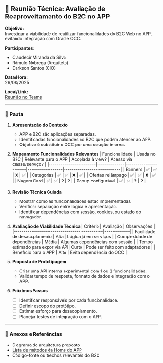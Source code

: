 ## 🧩 Reunião Técnica: Avaliação de Reaproveitamento do B2C no APP

**Objetivo:**  
Investigar a viabilidade de reutilizar funcionalidades do B2C Web no APP, evitando integração com Oracle OCC.

**Participantes:**  
- Claudecir Miranda da Silva  
- Rômulo Nóbrega (Arquiteto)
- Darkson Santos (CIO)

**Data/Hora:**  
26/08/2025

**Local/Link:**  
[Reunião no Teams](https://teams.microsoft.com/l/meetup-join/19%3ameeting_NTNjNDBlNjEtYWI1Yi00MTdkLWI0Y2ItNzlhY2UwYjg1NTBk%40thread.v2/0?context=%7b%22Tid%22%3a%2243b6efd3-133a-4e68-b1e8-84c18550db5d%22%2c%22Oid%22%3a%2284ec9a27-babf-4c23-a565-4931369f63e2%22%7d)

---

### 📌 Pauta

1. **Apresentação do Contexto**
   - APP e B2C são aplicações separadas.
   - Identificadas funcionalidades no B2C que podem atender ao APP.
   - Objetivo é substituir o OCC por uma solução interna.

2. **Mapeamento Funcionalidades Relevantes**
   | Funcionalidade         | Usada no B2C | Relevante para o APP | Acoplada à view? | Acesso via classe/serviço? |
   |------------------------|--------------|-----------------------|------------------|-----------------------------|
   | Banners                | ✅           | ✅                    | ❌               | ✅                          |
   | Categorias             | ✅           | ✅                    | ❌               | ✅                          |
   | Ofertas relâmpago      | ✅           | ✅                    | ❌               | ✅                          |
   | Nagem Card             | ✅           | ✅                    | ❓               | ❓                          |
   | Popup configurável     | ✅           | ✅                    | ❓               | ❓                          |

3. **Revisão Técnica Guiada**
   - Mostrar como as funcionalidades estão implementadas.
   - Verificar separação entre lógica e apresentação.
   - Identificar dependências com sessão, cookies, ou estado do navegador.

4. **Avaliação de Viabilidade Técnica**
   | Critério                          | Avaliação | Observações |
   |----------------------------------|-----------|-------------|
   | Facilidade de desacoplamento     | Alta      | Lógica já em serviços |
   | Complexidade de dependências     | Média     | Algumas dependências com sessão |
   | Tempo estimado para expor via API| Curto     | Pode ser feito com adaptadores |
   | Benefício para o APP             | Alto      | Evita dependência do OCC |

5. **Proposta de Prototipagem**
   - Criar uma API interna experimental com 1 ou 2 funcionalidades.
   - Validar tempo de resposta, formato de dados e integração com o APP.

6. **Próximos Passos**
   - [ ] Identificar responsáveis por cada funcionalidade.
   - [ ] Definir escopo do protótipo.
   - [ ] Estimar esforço para desacoplamento.
   - [ ] Planejar testes de integração com o APP.

---

### 📂 Anexos e Referências
- Diagrama de arquitetura proposto
- [Lista de métodos da Home do APP](app_metodos_home.md)
- Código-fonte ou trechos relevantes do B2C

